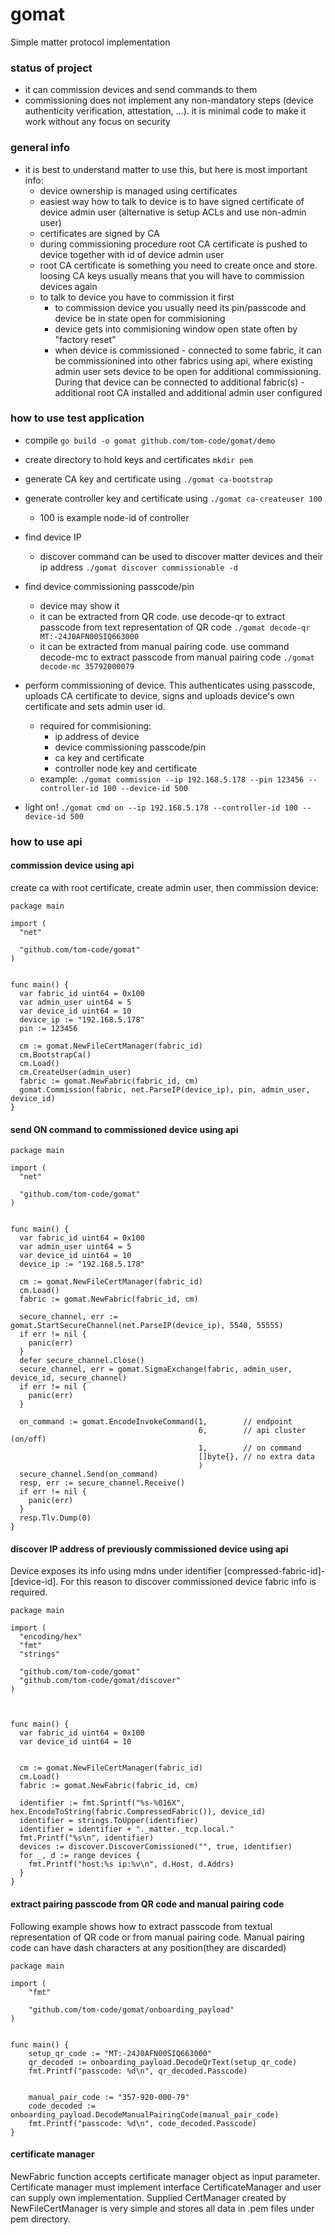 # gomat
Simple matter protocol implementation

### status of project
- it can commission devices and send commands to them
- commissioning does not implement any non-mandatory steps (device authenticity verification, attestation, ...). it is minimal code to make it work without any focus on security

### general info
- it is best to understand matter to use this, but here is most important info:
  - device ownership is managed using certificates
  - easiest way how to talk to device is to have signed certificate of device admin user (alternative is setup ACLs and use non-admin user)
  - certificates are signed by CA
  - during commissioning procedure root CA certificate is pushed to device together with id of device admin user
  - root CA certificate is something you need to create once and store. loosing CA keys usually means that you will have to commission devices again
  - to talk to device you have to commission it first
    - to commission device you usually need its pin/passcode and device be in state open for commisioning
    - device gets into commisioning window open state often by "factory reset"
    - when device is commissioned - connected to some fabric, it can be commissionined into other fabrics using api, where existing admin user sets device to be open for additional commissioning. During that device can be connected to additional fabric(s) - additional root CA installed and additional admin user configured

### how to use test application

- compile
  `go build -o gomat github.com/tom-code/gomat/demo`

- create directory to hold keys and certificates `mkdir pem`
- generate CA key and certificate using `./gomat ca-bootstrap`
- generate controller key and certificate using `./gomat ca-createuser 100`
  - 100 is example node-id of controller
- find device IP
  - discover command can be used to discover matter devices and their ip address `./gomat discover commissionable -d`
- find device commissioning passcode/pin
  - device may show it
  - it can be extracted from QR code. use decode-qr to extract passcode from text representation of QR code `./gomat decode-qr MT:-24J0AFN00SIQ663000`
  - it can be extracted from manual pairing code. use command decode-mc to extract passcode from manual pairing code `./gomat decode-mc 35792000079`
- perform commissioning of device. This authenticates using passcode, uploads CA certificate to device, signs and uploads device's own certificate and sets admin user id.
  - required for commisioning:
    - ip address of device
    - device commissioning passcode/pin
    - ca key and certificate
    - controller node key and certificate
  - example: `./gomat commission --ip 192.168.5.178 --pin 123456 --controller-id 100 --device-id 500`
- light on!
  `./gomat cmd on --ip 192.168.5.178 --controller-id 100 --device-id 500`


### how to use api
#### commission device using api
create ca with root certificate, create admin user, then commission device:
```
package main

import (
  "net"

  "github.com/tom-code/gomat"
)


func main() {
  var fabric_id uint64 = 0x100
  var admin_user uint64 = 5
  var device_id uint64 = 10
  device_ip := "192.168.5.178"
  pin := 123456

  cm := gomat.NewFileCertManager(fabric_id)
  cm.BootstrapCa()
  cm.Load()
  cm.CreateUser(admin_user)
  fabric := gomat.NewFabric(fabric_id, cm)
  gomat.Commission(fabric, net.ParseIP(device_ip), pin, admin_user, device_id)
}
```

#### send ON command to commissioned device using api
```
package main

import (
  "net"

  "github.com/tom-code/gomat"
)


func main() {
  var fabric_id uint64 = 0x100
  var admin_user uint64 = 5
  var device_id uint64 = 10
  device_ip := "192.168.5.178"

  cm := gomat.NewFileCertManager(fabric_id)
  cm.Load()
  fabric := gomat.NewFabric(fabric_id, cm)

  secure_channel, err := gomat.StartSecureChannel(net.ParseIP(device_ip), 5540, 55555)
  if err != nil {
    panic(err)
  }
  defer secure_channel.Close()
  secure_channel, err = gomat.SigmaExchange(fabric, admin_user, device_id, secure_channel)
  if err != nil {
    panic(err)
  }

  on_command := gomat.EncodeInvokeCommand(1,        // endpoint
                                          6,        // api cluster (on/off)
                                          1,        // on command
                                          []byte{}, // no extra data
                                          )
  secure_channel.Send(on_command)
  resp, err := secure_channel.Receive()
  if err != nil {
    panic(err)
  }
  resp.Tlv.Dump(0)
}
```

#### discover IP address of previously commissioned device using api
Device exposes its info using mdns under identifier [compressed-fabric-id]-[device-id].
For this reason to discover commissioned device fabric info is required.
```
package main

import (
  "encoding/hex"
  "fmt"
  "strings"

  "github.com/tom-code/gomat"
  "github.com/tom-code/gomat/discover"
)



func main() {
  var fabric_id uint64 = 0x100
  var device_id uint64 = 10


  cm := gomat.NewFileCertManager(fabric_id)
  cm.Load()
  fabric := gomat.NewFabric(fabric_id, cm)

  identifier := fmt.Sprintf("%s-%016X", hex.EncodeToString(fabric.CompressedFabric()), device_id)
  identifier = strings.ToUpper(identifier)
  identifier = identifier + "._matter._tcp.local."
  fmt.Printf("%s\n", identifier)
  devices := discover.DiscoverComissioned("", true, identifier)
  for _, d := range devices {
    fmt.Printf("host:%s ip:%v\n", d.Host, d.Addrs)
  }
}
```

#### extract pairing passcode from QR code and manual pairing code
Following example shows how to extract passcode from textual representation of QR code or from manual pairing code.
Manual pairing code can have dash characters at any position(they are discarded)
```
package main

import (
	"fmt"

	"github.com/tom-code/gomat/onboarding_payload"
)


func main() {
	setup_qr_code := "MT:-24J0AFN00SIQ663000"
	qr_decoded := onboarding_payload.DecodeQrText(setup_qr_code)
	fmt.Printf("passcode: %d\n", qr_decoded.Passcode)


	manual_pair_code := "357-920-000-79"
	code_decoded := onboarding_payload.DecodeManualPairingCode(manual_pair_code)
	fmt.Printf("passcode: %d\n", code_decoded.Passcode)
}

```


#### certificate manager
NewFabric function accepts certificate manager object as input parameter. Certificate manager must implement interface CertificateManager and user can supply own implementation. Supplied CertManager created by NewFileCertManager is very simple and stores all data in .pem files under pem directory.
